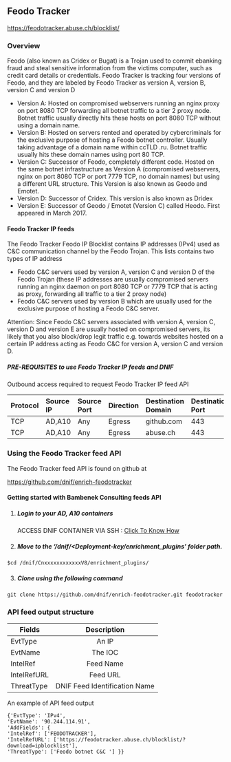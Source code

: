 ## Feodo Tracker   
  https://feodotracker.abuse.ch/blocklist/

### Overview
 Feodo (also known as Cridex or Bugat) is a Trojan used to commit ebanking fraud and steal sensitive information from the victims computer, such as credit card details or credentials.
 Feodo Tracker is tracking four versions of Feodo, and they are labeled by Feodo Tracker as version A, version B, version C and version D
  - Version A: Hosted on compromised webservers running an nginx proxy on port 8080 TCP forwarding all botnet traffic to a tier 2 proxy node.
               Botnet traffic usually directly hits these hosts on port 8080 TCP without using a domain name.
  - Version B: Hosted on servers rented and operated by cybercriminals for the exclusive purpose of hosting a Feodo botnet controller.
               Usually taking advantage of a domain name within ccTLD .ru. Botnet traffic usually hits these domain names using port 80 TCP.
  - Version C: Successor of Feodo, completely different code. Hosted on the same botnet infrastructure as Version A (compromised webservers,
               nginx on port 8080 TCP or port 7779 TCP, no domain names) but using a different URL structure. This Version is also known as Geodo and Emotet.
  - Version D: Successor of Cridex. This version is also known as Dridex
  - Version E: Successor of Geodo / Emotet (Version C) called Heodo. First appeared in March 2017.
 

#### Feodo Tracker IP feeds
 The Feodo Tracker Feodo IP Blocklist contains IP addresses (IPv4) used as C&C communication channel by the Feodo Trojan. 
 This lists contains two types of IP address
  - Feodo C&C servers used by version A, version C and version D of the Feodo Trojan (these IP addresses are usually compromised servers running an nginx daemon on port 8080 TCP or 7779 TCP 
    that is acting as proxy, forwarding all traffic to a tier 2 proxy node)  
  - Feodo C&C servers used by version B which are usually used for the exclusive purpose of hosting a Feodo C&C server. 

Attention: Since Feodo C&C servers associated with version A, version C, version D and version E are usually hosted on compromised servers, 
its likely that you also block/drop legit traffic e.g. towards websites hosted on a certain IP address acting as Feodo C&C for version A, version C and version D.

##### PRE-REQUISITES to use Feodo Tracker IP feeds and DNIF  
Outbound access required to request Feodo Tracker IP feed API

| Protocol   | Source IP  | Source Port  | Direction	 | Destination Domain | Destination Port  |  
|:------------- |:-------------|:-------------|:-------------|:-------------|:-------------|  
| TCP | AD,A10 | Any | Egress	| github.com | 443 |
| TCP | AD,A10 | Any | Egress	| abuse.ch | 443 | 


### Using the Feodo Tracker feed API
 The Feodo Tracker feed API is found on github at

https://github.com/dnif/enrich-feodotracker

#### Getting started with Bambenek Consulting feeds API

1. #####    Login to your AD, A10 containers  
   ACCESS DNIF CONTAINER VIA SSH : [Click To Know How](https://dnif.it/docs/guides/tutorials/access-dnif-container-via-ssh.html)
2. #####    Move to the ‘/dnif/<Deployment-key/enrichment_plugins’ folder path.
```
$cd /dnif/CnxxxxxxxxxxxxV8/enrichment_plugins/
```
3. #####   Clone using the following command  
```  
git clone https://github.com/dnif/enrich-feodotracker.git feodotracker
```
### API feed output structure
  | Fields        | Description  |
| ------------- |:-------------:|
| EvtType      | An IP |
| EvtName      | The IOC      |
| IntelRef | Feed Name      |
| IntelRefURL | Feed URL      |
| ThreatType | DNIF Feed Identification Name |      

An example of API feed output
```
{'EvtType': 'IPv4',
'EvtName': '90.244.114.91', 
'AddFields': {
'IntelRef': ['FEODOTRACKER'],
'IntelRefURL': ['https://feodotracker.abuse.ch/blocklist/?download=ipblocklist'], 
'ThreatType': ['Feodo botnet C&C '] }}
```
